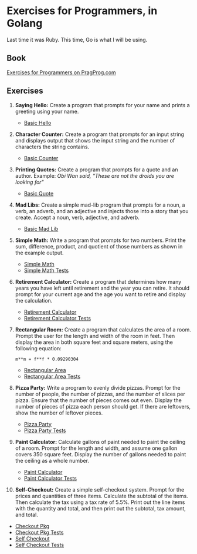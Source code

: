 # Exercises for Programmers, in Golang

Last time it was Ruby. This time, Go is what I will be using.

## Book

[Exercises for Programmers on PragProg.com][e4p]

## Exercises

1. **Saying Hello:** Create a program that prompts for your name and prints a greeting using your name.
   * [Basic Hello](01-say-hello/hello-basic.go)
2. **Character Counter:** Create a program that prompts for an input string and displays output 
that shows the input string and the number of characters the string contains.
   * [Basic Counter](02-character-count/counter-basic.go)

3. **Printing Quotes:** Create a program that prompts for a quote and an author.
Example: _Obi Wan  said, "These are not the droids you are looking for"_
   * [Basic Quote](03-printing-quotes/quote-basic.go)

4. **Mad Libs:** Create a simple mad-lib program that prompts for a noun, a verb, an adverb, and 
an adjective and injects those into a story that you create. Accept a noun, verb, adjective, and adverb.
   * [Basic Mad Lib](04-mad-lib/basic-mad-lib.go)

5. **Simple Math:** Write a program that prompts for two numbers. Print the sum, difference, 
product, and quotient of those numbers as shown in the example output.
   * [Simple Math](05-simple-math/simple_math.go)
   * [Simple Math Tests](05-simple-math/simple_math_test.go)

6. **Retirement Calculator:** Create a program that determines how many years you have left until 
retirement and the year you can retire. It should prompt for your current age and the age you want 
to retire and display the calculation.
   * [Retirement Calculator](06-retirement-calc/retirement_calc.go)
   * [Retirement Calculator Tests](06-retirement-calc/retirement_calc_test.go)

7. **Rectangular Room:** Create a program that calculates the area of a room. Prompt the user for 
the length and width of the room in feet. Then display the area in both square feet and square 
meters, using the following equation:
   ```
   m**m = f**f * 0.09290304
   ```
   * [Rectangular Area](ch07-rectangular-area/area.go)
   * [Rectangular Area Tests](ch07-rectangular-area/area_test.go)

8. **Pizza Party:** Write a program to evenly divide pizzas. Prompt for the number of people, the 
number of pizzas, and the number of slices per pizza. Ensure that the number of pieces comes out 
even. Display the number of pieces of pizza each person should get. If there are leftovers, show 
the number of leftover pieces.
   * [Pizza Party](ch08-pizza-party/pizza_party.go)
   * [Pizza Party Tests](ch08-pizza-party/pizza_party_test.go)

9. **Paint Calculator:** Calculate gallons of paint needed to paint the ceiling of a room. Prompt 
for the length and width, and assume one gallon covers 350 square feet. Display the number of 
gallons needed to paint the ceiling as a whole number.
   * [Paint Calculator](ch09-paint-calculator/paint_calc.go)
   * [Paint Calculator Tests](ch09-paint-calculator/paint_calc_test.go)

10. **Self-Checkout:** Create a simple self-checkout system. Prompt for the prices and quantities 
of three items. Calculate the subtotal of the items. Then calculate the tax using a tax rate of 5.5%.
Print out the line items with the quantity and total, and then print out the subtotal, tax amount, and total.
   * [Checkout Pkg](ch10-self-checkout/checkout/checkout.go)
   * [Checkout Pkg Tests](ch10-self-checkout/checkout/checkout_test.go)
   * [Self Checkout](ch10-self-checkout/self_checkout.go)
   * [Self Checkout Tests](ch10-self-checkout/self_checkout_test.go)

[e4p]: https://pragprog.com/book/bhwb/exercises-for-programmers
